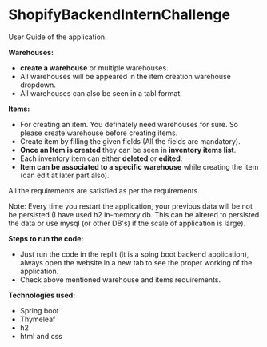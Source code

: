 # ShopifyBackendInternChallenge

User Guide of the application.

**Warehouses:**
- **create a warehouse** or multiple warehouses.
- All warehouses will be appeared in the item creation warehouse dropdown.
- All warehouses can also be seen in a tabl format.

**Items:**
- For creating an item. You definately need warehouses for sure. So please create warehouse before creating items.
- Create item by filling the given fields (All the fields are mandatory).
- **Once an Item is created** they can be seen in **inventory items list**.
- Each inventory item can either **deleted** or **edited**.
- **Item can be associated to a specific warehouse** while creating the item (can edit at later part also).

All the requirements are satisfied as per the requirements.

Note: Every time you restart the application, your previous data will be not be persisted (I have used h2 in-memory db. This can be altered to persisted the data or use mysql (or other DB's) if the scale of application is large).

**Steps to run the code:**
- Just run the code in the replit (it is a sping boot backend application), always open the website in a new tab to see the proper working of the application. 
- Check above mentioned warehouse and items requirements.

**Technologies used:**
- Spring boot
- Thymeleaf
- h2
- html and css

